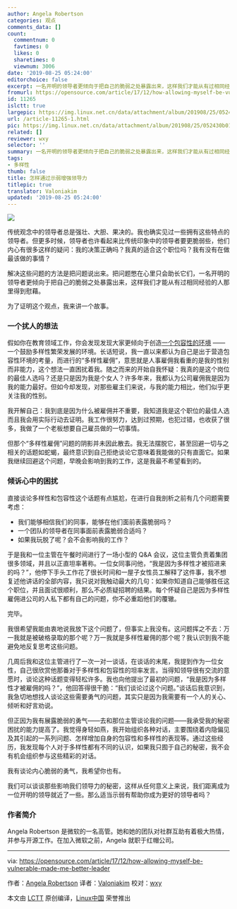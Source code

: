 ```yaml
---
author: Angela Robertson
categories: 观点
comments_data: []
count:
  commentnum: 0
  favtimes: 0
  likes: 0
  sharetimes: 0
  viewnum: 3006
date: '2019-08-25 05:24:00'
editorchoice: false
excerpt: 一名开明的领导者更倾向于把自己的脆弱之处暴露出来，这样我们才能从有过相同经验的人那里得到慰藉。
fromurl: https://opensource.com/article/17/12/how-allowing-myself-be-vulnerable-made-me-better-leader
id: 11265
islctt: true
largepic: https://img.linux.net.cn/data/attachment/album/201908/25/052430b01hc00qrcz99p9w.jpg
url: /article-11265-1.html
pic: https://img.linux.net.cn/data/attachment/album/201908/25/052430b01hc00qrcz99p9w.jpg.thumb.jpg
related: []
reviewer: wxy
selector: ''
summary: 一名开明的领导者更倾向于把自己的脆弱之处暴露出来，这样我们才能从有过相同经验的人那里得到慰藉。
tags:
- 多样性
thumb: false
title: 怎样通过示弱增强领导力
titlepic: true
translator: Valoniakim
updated: '2019-08-25 05:24:00'
---
```


![](/data/attachment/album/201908/25/052430b01hc00qrcz99p9w.jpg)


传统观念中的领导者总是强壮、大胆、果决的。我也确实见过一些拥有这些特点的领导者。但更多时候，领导者也许看起来比传统印象中的领导者要更脆弱些，他们内心有很多这样的疑问：我的决策正确吗？我真的适合这个职位吗？我有没有在做最该做的事情？


解决这些问题的方法是把问题说出来。把问题憋在心里只会助长它们，一名开明的领导者更倾向于把自己的脆弱之处暴露出来，这样我们才能从有过相同经验的人那里得到慰藉。


为了证明这个观点，我来讲一个故事。


### 一个扰人的想法


假如你在教育领域工作，你会发现发现大家更倾向于创造[一个包容性的环境](https://opensource.com/open-organization/17/9/building-for-inclusivity) —— 一个鼓励多样性繁荣发展的环境。长话短说，我一直以来都认为自己是出于营造包容性环境的考量，而进行的“多样性雇佣”，意思就是人事雇佣我看重的是我的性别而非能力，这个想法一直困扰着我。随之而来的开始自我怀疑：我真的是这个岗位的最佳人选吗？还是只是因为我是个女人？许多年来，我都认为公司雇佣我是因为我的能力最好。但如今却发现，对那些雇主们来说，与我的能力相比，他们似乎更关注我的性别。


我开解自己：我到底是因为什么被雇佣并不重要，我知道我是这个职位的最佳人选而且我会用实际行动去证明。我工作很努力，达到过预期，也犯过错，也收获了很多，我做了一个老板想要自己雇员做的一切事情。


但那个“多样性雇佣”问题的阴影并未因此散去。我无法摆脱它，甚至回避一切与之相关的话题如蛇蝎，最终意识到自己拒绝谈论它意味着我能做的只有直面它。如果我继续回避这个问题，早晚会影响到我的工作，这是我最不希望看到的。


### 倾诉心中的困扰


直接谈论多样性和包容性这个话题有点尴尬，在进行自我剖析之前有几个问题需要考虑：


* 我们能够相信我们的同事，能够在他们面前表露脆弱吗？
* 一个团队的领导者在同事面前表露脆弱合适吗？
* 如果我玩脱了呢？会不会影响我的工作？


于是我和一位主管在午餐时间进行了一场小型的 Q&A 会议，这位主管负责着集团很多领域，并且以正直坦率著称。一位女同事问他，“我是因为多样性才被招进来的吗？”，他停下手头工作花了很长时间和一屋子女性员工解释了这件事，我不想复述他讲话的全部内容，我只说对我触动最大的几句：如果你知道自己能够胜任这个职位，并且面试很顺利，那么不必质疑招聘的结果。每个怀疑自己是因为多样性雇佣进公司的人私下都有自己的问题，你不必重蹈他们的覆辙。


完毕。


我很希望我能由衷地说我放下这个问题了，但事实上我没有。这问题挥之不去：万一我就是被破格录取的那个呢？万一我就是多样性雇佣的那个呢？我认识到我不能避免地反复思考这些问题。


几周后我和这位主管进行了一次一对一谈话，在谈话的末尾，我提到作为一位女性，自己很欣赏他那番对于多样性和包容性的坦率发言。当得知领导很有交流的意愿时，谈论这种话题变得轻松许多。我也向他提出了最初的问题，“我是因为多样性才被雇佣的吗？”，他回答得很干脆：“我们谈论过这个问题。”谈话后我意识到，我急切地想找人谈论这些需要勇气的问题，其实只是因为我需要有一个人的关心、倾听和好言劝说。


但正因为我有展露脆弱的勇气——去和那位主管谈论我的问题——我承受我的秘密困扰的能力提高了。我觉得身轻如燕，我开始组织各种对话，主要围绕着内隐偏见及其引起的一系列问题、怎样增加自身的包容性和多样性的表现等。通过这些经历，我发现每个人对于多样性都有不同的认识，如果我只囿于自己的秘密，我不会有机会组织参与这些精彩的对话。


我有谈论内心脆弱的勇气，我希望你也有。


我们可以谈谈那些影响我们领导力的秘密，这样从任何意义上来说，我们距离成为一位开明的领导就近了一些。那么适当示弱有帮助你成为更好的领导者吗？


### 作者简介


Angela Robertson 是微软的一名高管。她和她的团队对社群互助有着极大热情，并参与开源工作。在加入微软之前，Angela 就职于红帽公司。




---


via: <https://opensource.com/article/17/12/how-allowing-myself-be-vulnerable-made-me-better-leader>


作者：[Angela Robertson](https://opensource.com/users/arobertson98) 译者：[Valoniakim](https://github.com/Valoniakim) 校对：[wxy](https://github.com/wxy)


本文由 [LCTT](https://github.com/LCTT/TranslateProject) 原创编译，[Linux中国](https://linux.cn/) 荣誉推出